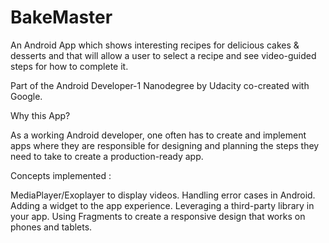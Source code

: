 # BakeMaster
An Android App which shows interesting recipes for delicious cakes & desserts and that will allow a user to select a recipe and see video-guided steps for how to complete it.


Part of the Android Developer-1 Nanodegree by Udacity co-created with Google.

Why this App?

As a working Android developer, one often has to create and implement apps where they are responsible for designing and planning the steps they need to take to create a production-ready app.

Concepts implemented :
	
MediaPlayer/Exoplayer to display videos.
Handling error cases in Android.
Adding a widget to the app experience.
Leveraging a third-party library in your app.
Using Fragments to create a responsive design that works on phones and tablets.

